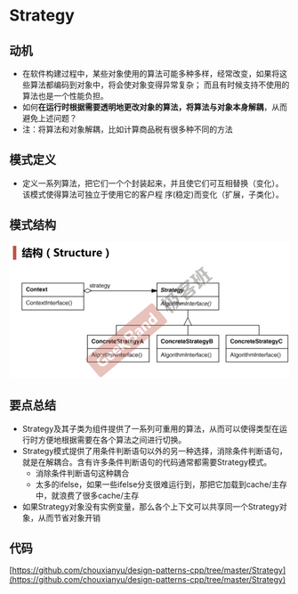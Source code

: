 # Strategy

## 动机

* 在软件构建过程中，某些对象使用的算法可能多种多样，经常改变，如果将这些算法都编码到对象中，将会使对象变得异常复杂； 而且有时候支持不使用的算法也是一个性能负担。
* 如何**在运行时根据需要透明地更改对象的算法，将算法与对象本身解耦**，从而避免上述问题？
* 注：将算法和对象解耦，比如计算商品税有很多种不同的方法

## 模式定义

* 定义一系列算法，把它们一个个封装起来，并且使它们可互相替换（变化）。该模式使得算法可独立于使用它的客户程 序(稳定)而变化（扩展，子类化）。

## 模式结构

![](./images/Strategy.png)

## 要点总结

* Strategy及其子类为组件提供了一系列可重用的算法，从而可以使得类型在运行时方便地根据需要在各个算法之间进行切换。
* Strategy模式提供了用条件判断语句以外的另一种选择，消除条件判断语句，就是在解耦合。含有许多条件判断语句的代码通常都需要Strategy模式。
  * 消除条件判断语句这种耦合
  * 太多的ifelse，如果一些ifelse分支很难运行到，那把它加载到cache/主存中，就浪费了很多cache/主存
* 如果Strategy对象没有实例变量，那么各个上下文可以共享同一个Strategy对象，从而节省对象开销

## 代码

[https://github.com/chouxianyu/design-patterns-cpp/tree/master/Strategy](https://github.com/chouxianyu/design-patterns-cpp/tree/master/Strategy)
